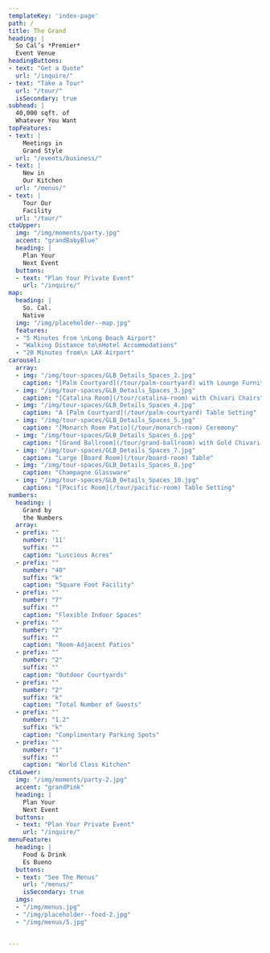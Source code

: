 ```yaml
---
templateKey: 'index-page'
path: /
title: The Grand
heading: |
  So Cal’s *Premier*
  Event Venue
headingButtons:
- text: "Get a Quote"
  url: "/inquire/"
- text: "Take a Tour"
  url: "/tour/"
  isSecondary: true
subhead: |
  40,000 sqft. of
  Whatever You Want
topFeatures:
- text: |
    Meetings in
    Grand Style
  url: "/events/business/"
- text: |
    New in
    Our Kitchen
  url: "/menus/"
- text: |
    Tour Our
    Facility
  url: "/tour/"
ctaUpper:
  img: "/img/moments/party.jpg"
  accent: "grandBabyBlue"
  heading: |
    Plan Your
    Next Event
  buttons:
  - text: "Plan Your Private Event"
    url: "/inquire/"
map:
  heading: |
    So. Cal.
    Native
  img: "/img/placeholder--map.jpg"
  features:
  - "5 Minutes from \nLong Beach Airport"
  - "Walking Distance to\nHotel Accommodations"
  - "20 Minutes from\n LAX Airport"
carousel:
  array:
  - img: "/img/tour-spaces/GLB_Details_Spaces_2.jpg"
    caption: "[Palm Courtyard](/tour/palm-courtyard) with Lounge Furniture"
  - img: "/img/tour-spaces/GLB_Details_Spaces_3.jpg"
    caption: "[Catalina Room](/tour/catalina-room) with Chivari Chairs"
  - img: "/img/tour-spaces/GLB_Details_Spaces_4.jpg"
    caption: "A [Palm Courtyard](/tour/palm-courtyard) Table Setting"
  - img: "/img/tour-spaces/GLB_Details_Spaces_5.jpg"
    caption: "[Monarch Room Patio](/tour/monarch-room) Ceremony"
  - img: "/img/tour-spaces/GLB_Details_Spaces_6.jpg"
    caption: "[Grand Ballroom](/tour/grand-ballroom) with Gold Chivari Chairs"
  - img: "/img/tour-spaces/GLB_Details_Spaces_7.jpg"
    caption: "Large [Board Room](/tour/board-room) Table"
  - img: "/img/tour-spaces/GLB_Details_Spaces_8.jpg"
    caption: "Champagne Glassware"
  - img: "/img/tour-spaces/GLB_Details_Spaces_10.jpg"
    caption: "[Pacific Room](/tour/pacific-room) Table Setting"
numbers:
  heading: |
    Grand by
    the Numbers
  array:
  - prefix: ""
    number: '11'
    suffix: ""
    caption: "Luscious Acres"
  - prefix: ""
    number: "40"
    suffix: "k"
    caption: "Square Foot Facility"
  - prefix: ""
    number: "7"
    suffix: ""
    caption: "Flexible Indoor Spaces"
  - prefix: ""
    number: "2"
    suffix: ""
    caption: "Room-Adjacent Patios"
  - prefix: ""
    number: "2"
    suffix: ""
    caption: "Outdoor Courtyards"
  - prefix: ""
    number: "2"
    suffix: "k"
    caption: "Total Number of Guests"
  - prefix: ""
    number: "1.2"
    suffix: "k"
    caption: "Complimentary Parking Spots"
  - prefix: ""
    number: "1"
    suffix: ""
    caption: "World Class Kitchen"
ctaLower:
  img: "/img/moments/party-2.jpg"
  accent: "grandPink"
  heading: |
    Plan Your
    Next Event
  buttons:
  - text: "Plan Your Private Event"
    url: "/inquire/"
menuFeature:
  heading: |
    Food & Drink
    Es Bueno
  buttons:
  - text: "See The Menus"
    url: "/menus/"
    isSecondary: true
  imgs:
  - "/img/menus.jpg"
  - "/img/placeholder--food-2.jpg"
  - "/img/menus/5.jpg"


---
```

